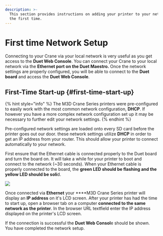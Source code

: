 ```yaml
---
description: >-
  This section provides instructions on adding your printer to your network for
  the first time.
---
```


# First time Network Setup

Connecting to your Crane via your local network is very useful as you get access to the **Duet Web Console**. You can connect your Crane to your local network via the **Ethernet port on the Duet Maestro.** Once the network settings are properly configured, you will be able to connect to the **Duet board** and access the **Duet Web Console**.

## First-Time Start-up {#first-time-start-up}

{% hint style="info" %}
The M3D Crane Series printers were pre-configured to easily work with the most common network configuration, **DHCP**. If however you have a more complex network configuration set up it may be necessary to further edit your network settings.
{% endhint %}

Pre-configured network settings are loaded onto every SD card before the printer goes out our door. these network settings utilize **DHCP** in order to get an IP address from your router. This should allow your printer to connect automatically to your network. 

First ensure that the Ethernet cable is connected properly to the Duet board and turn the board on. It will take a while for your printer to boot and connect to the network \(~30 seconds\). When your Ethernet cable is properly connected to the board, the **green LED should be flashing and the yellow LED should be soli**d.

![](../.gitbook/assets/1nxumrea7qvltded-flashingethernet.gif)

Once connected via **Ethernet** your ****M3D Crane Series printer will display an **IP address** on it's LCD screen. After your printer has had the time to start up, open a browser tab on a computer **connected to the same network as the printer**. In the browser URL textfield enter the IP address displayed on the printer's LCD screen. 

 If the connection is successful the **Duet Web Consol**e should be shown. You have completed the network setup.

 

